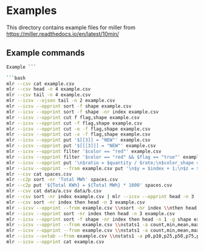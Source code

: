 # Examples

This directory contains example files for miller from https://miller.readthedocs.io/en/latest/10min/

## Example commands

```bash
Example ```

```bash
mlr --csv cat example.csv
mlr --csv head -n 4 example.csv
mlr --csv tail -n 4 example.csv
mlr --icsv --ojson tail -n 2 example.csv
mlr --icsv --opprint sort -f shape example.csv
mlr --icsv --opprint sort -f shape -nr index example.csv
mlr --icsv --opprint cut f flag,shape example.csv
mlr --icsv --opprint cut -f flag,shape example.csv
mlr --icsv --opprint cut -o -f flag,shape example.csv
mlr --icsv --opprint cut -x -f flag,shape example.csv
mlr --icsv --opprint put '$[[3]] = "NEW"' example.csv
mlr --icsv --opprint put '$[[[3]]] = "NEW"' example.csv
mlr --icsv --opprint filter '$color == "red"' example.csv
mlr --icsv --opprint filter '$color == "red" && $flag == "true"' example.csv
mlr --icsv --opprint put '\n$ratio = $quantity / $rate;\n$color_shape = $color . "_" . $shape\n' example.csv
mlr --icsv --opprint --from example.csv put '\n$y = $index + 1;\n$z = $y**2 + $k;\n'
mlr --csv cat spaces.csv
mlr --c2p sort -nr 'Total MWh' spaces.csv
mlr --c2p put '${Total KWh} = ${Total MWh} * 1000' spaces.csv
mlr --csv cat data/a.csv data/b.csv
mlr --csv sort -nr index example.csv | mlr --icsv --opprint head -n 3
mlr --csv sort -nr index then head -n 3 example.csv
mlr --icsv --opprint --from example.csv \\nsort -nr index \\nthen head -n 3 \\nthen cut -f shape,quantity
mlr --icsv --opprint sort -nr index then head -n 3 example.csv
mlr --icsv --opprint sort -f shape -nr index then head -n 1 -g shape example.csv
mlr --icsv --opprint --from example.csv \\nstats1 -a count,min,mean,max -f quantity -g shape
mlr --icsv --opprint --from example.csv \\nstats1 -a count,min,mean,max -f quantity -g shape,color
mlr --icsv --oxtab --from example.csv \\nstats1 -a p0,p10,p25,p50,p75,p90,p99,p100 -f rate
mlr --icsv --opprint cat example.csv
```
